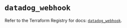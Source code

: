# `datadog_webhook`

Refer to the Terraform Registry for docs: [`datadog_webhook`](https://registry.terraform.io/providers/datadog/datadog/3.48.1/docs/resources/webhook).
